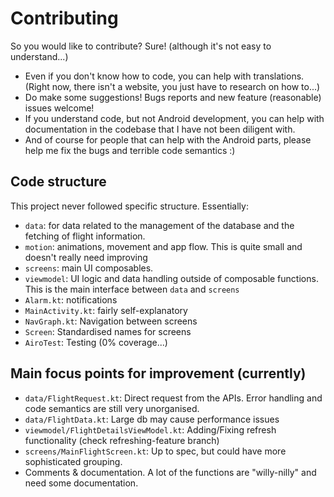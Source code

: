 # Contributing

So you would like to contribute? Sure! (although it's not easy to understand...)

- Even if you don't know how to code, you can help with translations. (Right now, there isn't a
  website, you just have to research on how to...)
- Do make some suggestions! Bugs reports and new feature (reasonable) issues welcome!
- If you understand code, but not Android development, you can help with documentation in the
  codebase that I have not been diligent with.
- And of course for people that can help with the Android parts, please help me fix the bugs and
  terrible code semantics :)

## Code structure

This project never followed specific structure. Essentially:

- `data`: for data related to the management of the database and the fetching of flight information.
- `motion`: animations, movement and app flow. This is quite small and doesn't really need improving
- `screens`: main UI composables.
- `viewmodel`: UI logic and data handling outside of composable functions. This is the main
  interface between `data` and `screens`
- `Alarm.kt`: notifications
- `MainActivity.kt`: fairly self-explanatory
- `NavGraph.kt`: Navigation between screens
- `Screen`: Standardised names for screens
- `AiroTest`: Testing (0% coverage...)

## Main focus points for improvement (currently)

- `data/FlightRequest.kt`: Direct request from the APIs. Error handling and code semantics are still
  very unorganised.
- `data/FlightData.kt`: Large db may cause performance issues
- `viewmodel/FlightDetailsViewModel.kt`: Adding/Fixing refresh functionality (check
  refreshing-feature branch)
- `screens/MainFlightScreen.kt`: Up to spec, but could have more sophisticated grouping.
- Comments & documentation. A lot of the functions are "willy-nilly" and need some documentation.
